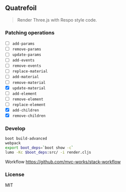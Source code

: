 
Quatrefoil
----

> Render Three.js with Respo style code.

### Patching operations

* [ ] `add-params`
* [ ] `remove-params`
* [ ] `update-params`
* [ ] `add-events`
* [ ] `remove-events`
* [ ] `replace-material`
* [ ] `add-material`
* [ ] `remove-material`
* [x] `update-material`
* [ ] `add-element`
* [ ] `remove-element`
* [ ] `replace-element`
* [x] `add-children`
* [x] `remove-children`

### Develop

```bash
boot build-advanced
webpack
export boot_deps=`boot show -c`
lumo -Kc $boot_deps:src/ -i render.cljs
```

Workflow https://github.com/mvc-works/stack-workflow

### License

MIT

